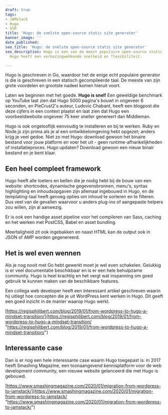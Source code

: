 ```yaml
---
draft: true
tags:
- JAMstack
- Hugo
- SSR
title: 'Hugo: de snelste open-source static site generator'
banner_image: ''
date_published: 
seo_title: 'Hugo: de snelste open-source static site generator'
seo_description: Hugo is een van de meest populaire open-source static site generators.
  Hugo heeft een verbazingwekkende snelheid en flexibiliteit.

---
```

Hugo is geschreven in Go, waardoor het de enige echt populaire generator is die is geschreven in een statisch gecompileerde taal. De meeste van zijn grote voordelen en grootste nadeel komen hieruit voort.

Laten we beginnen met het goede. **Hugo is snel!** Een geweldige benchmark op YouTube laat zien dat Hugo 5000 pagina's bouwt in ongeveer 6 seconden, en PieCrust2's auteur, Ludovic Chabant, heeft een blogpost die deze cijfers in een context plaatst en laat zien dat Hugo een voorbeeldwebsite ongeveer 75 keer sneller genereert dan Middleman.

Hugo is ook ongelooflijk eenvoudig te installeren en bij te werken. Ruby en Node.js zijn prima als je al een ontwikkelomgeving hebt opgezet; anders krijg je veel gedoe. Niet zo met Hugo: download gewoon het binaire bestand voor jouw platform en voer het uit - geen runtime-afhankelijkheden of installatieproces. Hugo updaten? Download gewoon een nieuw binair bestand en je bent klaar.

## Een heel compleet framework

Hugo heeft alle toeters en bellen die je nodig hebt bij de bouw van een website: shortcodes, dynamische gegevensbronnen, menu's, syntax highlighting en inhoudsopgaven zijn allemaal ingebouwd in Hugo, en de templating-taal heeft genoeg opties om inhoud te sorteren en te filteren. Dus veel van de gevallen waarvoor u anders plug-ins of aangepaste helpers zou willen, zijn al aanwezig.

Er is ook een handige asset pipeline voor het compileren van Sass, caching en het werken met PostCSS, Babel en asset bundling.

Meertaligheid zit ook ingebakken en naast HTML kan de output ook in JSON of AMP worden gegenereerd.

## Het is wel even wennen

Als je nog nooit met Go hebt gewerkt moet je wel even schakelen. Gelukkig is er veel documentatie beschikbaar en is er een hele behulpzame community. Hugo is heel krachtig en het vergt wat inspanning  om goed gebruik te kunnen maken van de beschikbare features.

Een collega web developer heeft een interessant artikel geschreven waarin hij uitlegt hoe concepten die je uit WordPress kent werken in Hugo. Dit geeft een goed inzicht in de manier waarop Hugo werkt.

[https://regisphilibert.com/blog/2019/01/from-wordpress-to-hugo-a-mindset-transition/](https://regisphilibert.com/blog/2019/01/from-wordpress-to-hugo-a-mindset-transition/ "https://regisphilibert.com/blog/2019/01/from-wordpress-to-hugo-a-mindset-transition/")

## Interessante case

Dan is er nog een hele interessante case waarin Hugo toegepast is: in 2017 heeft Smashing Magazine, een toonaangevend kennisplatform voor de web development community, een nieuwe website gelanceerd die met Hugo is gebouwd.

[https://www.smashingmagazine.com/2020/01/migration-from-wordpress-to-jamstack/](https://www.smashingmagazine.com/2020/01/migration-from-wordpress-to-jamstack/ "https://www.smashingmagazine.com/2020/01/migration-from-wordpress-to-jamstack/")